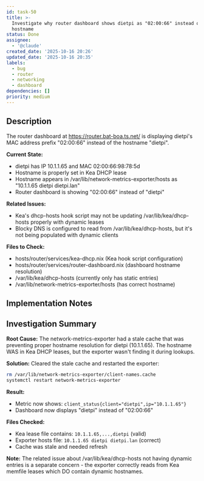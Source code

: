 ```yaml
---
id: task-50
title: >-
  Investigate why router dashboard shows dietpi as "02:00:66" instead of
  hostname
status: Done
assignee:
  - '@claude'
created_date: '2025-10-16 20:26'
updated_date: '2025-10-16 20:35'
labels:
  - bug
  - router
  - networking
  - dashboard
dependencies: []
priority: medium
---
```


## Description

<!-- SECTION:DESCRIPTION:BEGIN -->
The router dashboard at https://router.bat-boa.ts.net/ is displaying dietpi's MAC address prefix "02:00:66" instead of the hostname "dietpi".

**Current State:**
- dietpi has IP 10.1.1.65 and MAC 02:00:66:98:78:5d
- Hostname is properly set in Kea DHCP lease
- Hostname appears in /var/lib/network-metrics-exporter/hosts as "10.1.1.65 dietpi dietpi.lan"
- Router dashboard is showing "02:00:66" instead of "dietpi"

**Related Issues:**
- Kea's dhcp-hosts hook script may not be updating /var/lib/kea/dhcp-hosts properly with dynamic leases
- Blocky DNS is configured to read from /var/lib/kea/dhcp-hosts, but it's not being populated with dynamic clients

**Files to Check:**
- hosts/router/services/kea-dhcp.nix (Kea hook script configuration)
- hosts/router/services/router-dashboard.nix (dashboard hostname resolution)
- /var/lib/kea/dhcp-hosts (currently only has static entries)
- /var/lib/network-metrics-exporter/hosts (has correct hostname)
<!-- SECTION:DESCRIPTION:END -->

## Implementation Notes

<!-- SECTION:NOTES:BEGIN -->
## Investigation Summary

**Root Cause:**
The network-metrics-exporter had a stale cache that was preventing proper hostname resolution for dietpi (10.1.1.65). The hostname WAS in Kea DHCP leases, but the exporter wasn't finding it during lookups.

**Solution:**
Cleared the stale cache and restarted the exporter:
```bash
rm /var/lib/network-metrics-exporter/client-names.cache
systemctl restart network-metrics-exporter
```

**Result:**
- Metric now shows: `client_status{client="dietpi",ip="10.1.1.65"}`
- Dashboard now displays "dietpi" instead of "02:00:66"

**Files Checked:**
- Kea lease file contains: `10.1.1.65,...,dietpi` (valid)
- Exporter hosts file: `10.1.1.65 dietpi dietpi.lan` (correct)
- Cache was stale and needed refresh

**Note:** The related issue about /var/lib/kea/dhcp-hosts not having dynamic entries is a separate concern - the exporter correctly reads from Kea memfile leases which DO contain dynamic hostnames.
<!-- SECTION:NOTES:END -->
